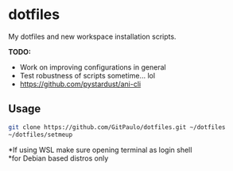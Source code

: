 # dotfiles
My dotfiles and new workspace installation scripts.

**TODO:**
- Work on improving configurations in general
- Test robustness of scripts sometime... lol
- https://github.com/pystardust/ani-cli

## Usage

```sh
git clone https://github.com/GitPaulo/dotfiles.git ~/dotfiles
~/dotfiles/setmeup
```

*If using WSL make sure opening terminal as login shell \
*for Debian based distros only
